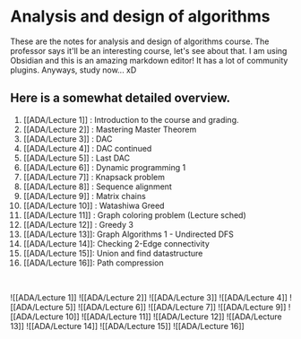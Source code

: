# Analysis and design of algorithms
These are the notes for analysis and design of algorithms course. The professor says it'll be an interesting course, let's see about that. I am using Obsidian and this is an amazing markdown editor! It has a lot of community plugins. Anyways, study now... xD

## Here is a somewhat detailed overview.
1. [[ADA/Lecture 1]] : Introduction to the course and grading.
2. [[ADA/Lecture 2]] : Mastering Master Theorem
3. [[ADA/Lecture 3]] : DAC
4. [[ADA/Lecture 4]] : DAC continued
5. [[ADA/Lecture 5]] : Last DAC
6. [[ADA/Lecture 6]] : Dynamic programming 1
7. [[ADA/Lecture 7]] : Knapsack problem
8. [[ADA/Lecture 8]] : Sequence alignment
9. [[ADA/Lecture 9]] : Matrix chains
10. [[ADA/Lecture 10]] : Watashiwa Greed
11. [[ADA/Lecture 11]] : Graph coloring problem (Lecture sched)
12. [[ADA/Lecture 12]] : Greedy 3
13. [[ADA/Lecture 13]]: Graph Algorithms 1 - Undirected DFS
14. [[ADA/Lecture 14]]: Checking 2-Edge connectivity
15. [[ADA/Lecture 15]]: Union and find datastructure
16. [[ADA/Lecture 16]]: Path compression
<br>

![[ADA/Lecture 1]]
![[ADA/Lecture 2]]
![[ADA/Lecture 3]]
![[ADA/Lecture 4]]
![[ADA/Lecture 5]]
![[ADA/Lecture 6]]
![[ADA/Lecture 7]]
![[ADA/Lecture 9]]
![[ADA/Lecture 10]]
![[ADA/Lecture 11]]
![[ADA/Lecture 12]]
![[ADA/Lecture 13]]
![[ADA/Lecture 14]]
![[ADA/Lecture 15]]
![[ADA/Lecture 16]]